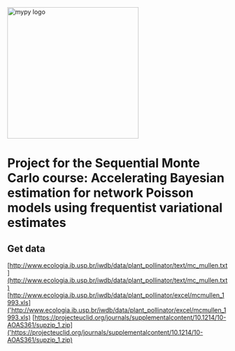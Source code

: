 <img src="docs/source/mypy_light.svg" alt="mypy logo" width="300px"/>

Project for the Sequential Monte Carlo course: Accelerating Bayesian estimation for network Poisson models using frequentist variational estimates
=======================================



Get data
-------------


[http://www.ecologia.ib.usp.br/iwdb/data/plant_pollinator/text/mc_mullen.txt](http://www.ecologia.ib.usp.br/iwdb/data/plant_pollinator/text/mc_mullen.txt)
[http://www.ecologia.ib.usp.br/iwdb/data/plant_pollinator/excel/mcmullen_1993.xls]('http://www.ecologia.ib.usp.br/iwdb/data/plant_pollinator/excel/mcmullen_1993.xls)
[https://projecteuclid.org/journals/supplementalcontent/10.1214/10-AOAS361/supzip_1.zip]('https://projecteuclid.org/journals/supplementalcontent/10.1214/10-AOAS361/supzip_1.zip)

